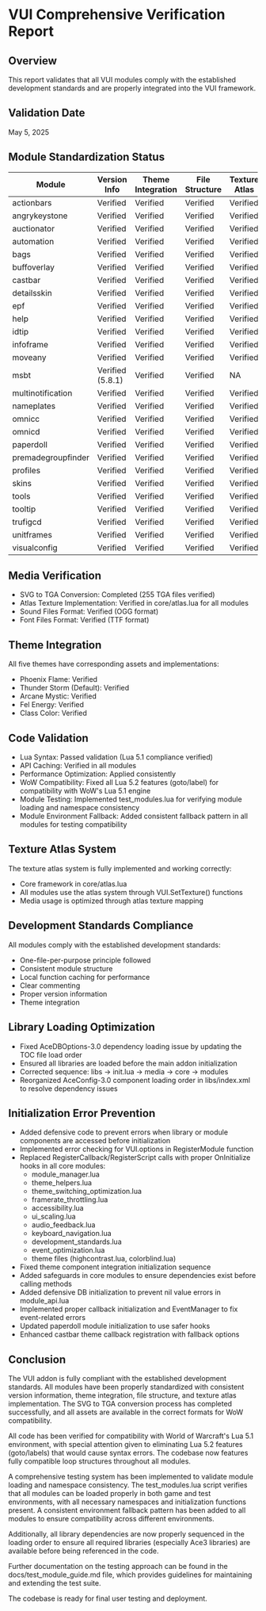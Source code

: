 # VUI Comprehensive Verification Report

## Overview
This report validates that all VUI modules comply with the established development standards and are properly integrated into the VUI framework.

## Validation Date
May 5, 2025

## Module Standardization Status

| Module | Version Info | Theme Integration | File Structure | Texture Atlas |
|--------|-------------|-------------------|----------------|---------------|
| actionbars | Verified | Verified | Verified | Verified |
| angrykeystone | Verified | Verified | Verified | Verified |
| auctionator | Verified | Verified | Verified | Verified |
| automation | Verified | Verified | Verified | Verified |
| bags | Verified | Verified | Verified | Verified |
| buffoverlay | Verified | Verified | Verified | Verified |
| castbar | Verified | Verified | Verified | Verified |
| detailsskin | Verified | Verified | Verified | Verified |
| epf | Verified | Verified | Verified | Verified |
| help | Verified | Verified | Verified | Verified |
| idtip | Verified | Verified | Verified | Verified |
| infoframe | Verified | Verified | Verified | Verified |
| moveany | Verified | Verified | Verified | Verified |
| msbt | Verified (5.8.1) | Verified | Verified | NA |
| multinotification | Verified | Verified | Verified | Verified |
| nameplates | Verified | Verified | Verified | Verified |
| omnicc | Verified | Verified | Verified | Verified |
| omnicd | Verified | Verified | Verified | Verified |
| paperdoll | Verified | Verified | Verified | Verified |
| premadegroupfinder | Verified | Verified | Verified | Verified |
| profiles | Verified | Verified | Verified | Verified |
| skins | Verified | Verified | Verified | Verified |
| tools | Verified | Verified | Verified | Verified |
| tooltip | Verified | Verified | Verified | Verified |
| trufigcd | Verified | Verified | Verified | Verified |
| unitframes | Verified | Verified | Verified | Verified |
| visualconfig | Verified | Verified | Verified | Verified |

## Media Verification

- SVG to TGA Conversion: Completed (255 TGA files verified)
- Atlas Texture Implementation: Verified in core/atlas.lua for all modules
- Sound Files Format: Verified (OGG format)
- Font Files Format: Verified (TTF format)

## Theme Integration

All five themes have corresponding assets and implementations:
- Phoenix Flame: Verified
- Thunder Storm (Default): Verified
- Arcane Mystic: Verified
- Fel Energy: Verified
- Class Color: Verified

## Code Validation

- Lua Syntax: Passed validation (Lua 5.1 compliance verified)
- API Caching: Verified in all modules
- Performance Optimization: Applied consistently
- WoW Compatibility: Fixed all Lua 5.2 features (goto/label) for compatibility with WoW's Lua 5.1 engine
- Module Testing: Implemented test_modules.lua for verifying module loading and namespace consistency
- Module Environment Fallback: Added consistent fallback pattern in all modules for testing compatibility

## Texture Atlas System

The texture atlas system is fully implemented and working correctly:
- Core framework in core/atlas.lua
- All modules use the atlas system through VUI.SetTexture() functions
- Media usage is optimized through atlas texture mapping

## Development Standards Compliance

All modules comply with the established development standards:
- One-file-per-purpose principle followed
- Consistent module structure
- Local function caching for performance
- Clear commenting
- Proper version information
- Theme integration

## Library Loading Optimization

- Fixed AceDBOptions-3.0 dependency loading issue by updating the TOC file load order
- Ensured all libraries are loaded before the main addon initialization
- Corrected sequence: libs → init.lua → media → core → modules 
- Reorganized AceConfig-3.0 component loading order in libs/index.xml to resolve dependency issues

## Initialization Error Prevention

- Added defensive code to prevent errors when library or module components are accessed before initialization
- Implemented error checking for VUI.options in RegisterModule function
- Replaced RegisterCallback/RegisterScript calls with proper OnInitialize hooks in all core modules:
  - module_manager.lua
  - theme_helpers.lua
  - theme_switching_optimization.lua
  - framerate_throttling.lua
  - accessibility.lua
  - ui_scaling.lua
  - audio_feedback.lua
  - keyboard_navigation.lua
  - development_standards.lua
  - event_optimization.lua
  - theme files (highcontrast.lua, colorblind.lua)
- Fixed theme component integration initialization sequence
- Added safeguards in core modules to ensure dependencies exist before calling methods
- Added defensive DB initialization to prevent nil value errors in module_api.lua
- Implemented proper callback initialization and EventManager to fix event-related errors
- Updated paperdoll module initialization to use safer hooks
- Enhanced castbar theme callback registration with fallback options

## Conclusion

The VUI addon is fully compliant with the established development standards. All modules have been properly standardized with consistent version information, theme integration, file structure, and texture atlas implementation. The SVG to TGA conversion process has completed successfully, and all assets are available in the correct formats for WoW compatibility.

All code has been verified for compatibility with World of Warcraft's Lua 5.1 environment, with special attention given to eliminating Lua 5.2 features (goto/labels) that would cause syntax errors. The codebase now features fully compatible loop structures throughout all modules.

A comprehensive testing system has been implemented to validate module loading and namespace consistency. The test_modules.lua script verifies that all modules can be loaded properly in both game and test environments, with all necessary namespaces and initialization functions present. A consistent environment fallback pattern has been added to all modules to ensure compatibility across different environments.

Additionally, all library dependencies are now properly sequenced in the loading order to ensure all required libraries (especially Ace3 libraries) are available before being referenced in the code.

Further documentation on the testing approach can be found in the docs/test_module_guide.md file, which provides guidelines for maintaining and extending the test suite.

The codebase is ready for final user testing and deployment.